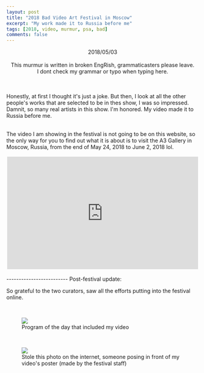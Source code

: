 ```yaml
---
layout: post
title: "2018 Bad Video Art Festival in Moscow"
excerpt: "My work made it to Russia before me"
tags: [2018, video, murmur, psa, bad]
comments: false
---
```

<center> 2018/05/03 </center>
<br>
<center> This murmur is written in broken EngRish, grammaticasters please leave. </center>
<center> I dont check my grammar or typo when typing here. </center>
<br>


<br>

Honestly, at first I thought it's just a joke.  But then, I look at all the other people's works that are selected to be in thes show, I was so impressed.  Damnit, so many real artists in this show.  I'm honored.  My video made it to Russia before me. 

<br>
The video I am showing in the festival is not going to be on this website, so the only way for you to find out what it is about is to visit the A3 Gallery in Moscow, Russia, from the end of May 24, 2018 to June 2, 2018 lol.

<br>
<br>

<center><iframe src="https://www.facebook.com/plugins/post.php?href=https%3A%2F%2Fwww.facebook.com%2Fbadvideoart%2Fphotos%2Fa.667461850095792.1073741827.667447480097229%2F964800453695262%2F%3Ftype%3D3&width=500" width="500" height="295" style="border:none;overflow:hidden" scrolling="no" frameborder="0" allowTransparency="true" allow="encrypted-media"></iframe></center>

<br>
-------------------------
Post-festival update:

So grateful to the two curators, saw all the efforts putting into the festival online.

<br>

<figure>
	<a href="https://drive.google.com/uc?id=1cMDQ5Vxt0zGVN966SYHeBW1LXMNE8c6r" class="image-popup"><img src="https://drive.google.com/uc?id=1cMDQ5Vxt0zGVN966SYHeBW1LXMNE8c6r"></a>
    <figcaption> Program of the day that included my video </figcaption>
</figure>

<br>
<figure>
	<a href="https://drive.google.com/uc?id=1rmoRMcoOqOdxkvsWCa_U7rDa0b_bS4aP" class="image-popup"><img src="https://drive.google.com/uc?id=1rmoRMcoOqOdxkvsWCa_U7rDa0b_bS4aP"></a>
    <figcaption> Stole this photo on the internet, someone posing in front of my video's poster (made by the festival staff) </figcaption>
</figure>


